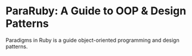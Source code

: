 # ParaRuby: A Guide to OOP & Design Patterns

Paradigms in Ruby is a guide object-oriented programming and design patterns.

